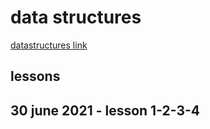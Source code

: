 # data structures

[datastructures link](https://www.youtube.com/watch?v=qvLnteVcC8Q&list=PL1SWSsc5Gso_Cw5Pj2_IAAGuyio0O1x3o)

## lessons

## 30 june 2021 - lesson 1-2-3-4
